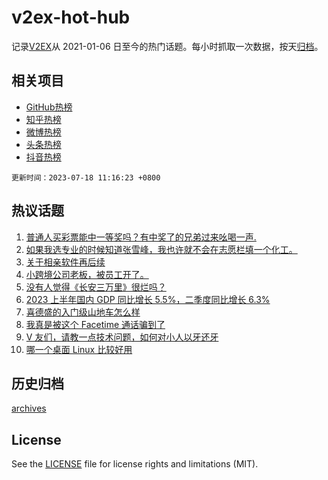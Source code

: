 # v2ex-hot-hub

 记录[V2EX](https://www.v2ex.com/)从 2021-01-06 日至今的热门话题。每小时抓取一次数据，按天[归档](archives)。
 
 ## 相关项目

- [GitHub热榜](https://github.com/it985/github-hot-hub)
- [知乎热榜](https://github.com/it985/zhihu-hot-hub)
- [微博热榜](https://github.com/it985/weibo-hot-hub)
- [头条热榜](https://github.com/it985/toutiao-hot-hub)
- [抖音热榜](https://github.com/it985/douyin-hot-hub)


 `更新时间：2023-07-18 11:16:23 +0800`

## 热议话题

1. [普通人买彩票能中一等奖吗？有中奖了的兄弟过来吆喝一声.](https://www.v2ex.com/t/957375)
1. [如果我选专业的时候知道张雪峰，我也许就不会在志愿栏填一个化工。](https://www.v2ex.com/t/957346)
1. [关于相亲软件再后续](https://www.v2ex.com/t/957356)
1. [小跨境公司老板，被员工开了。](https://www.v2ex.com/t/957526)
1. [没有人觉得《长安三万里》很烂吗？](https://www.v2ex.com/t/957462)
1. [2023 上半年国内 GDP 同比增长 5.5%，二季度同比增长 6.3%](https://www.v2ex.com/t/957401)
1. [喜德盛的入门级山地车怎么样](https://www.v2ex.com/t/957592)
1. [我真是被这个 Facetime 通话骗到了](https://www.v2ex.com/t/957370)
1. [V 友们，请教一点技术问题，如何对小人以牙还牙](https://www.v2ex.com/t/957380)
1. [哪一个桌面 Linux 比较好用](https://www.v2ex.com/t/957493)

## 历史归档

[archives](archives)

## License

See the [LICENSE](LICENSE) file for license rights and limitations (MIT).
